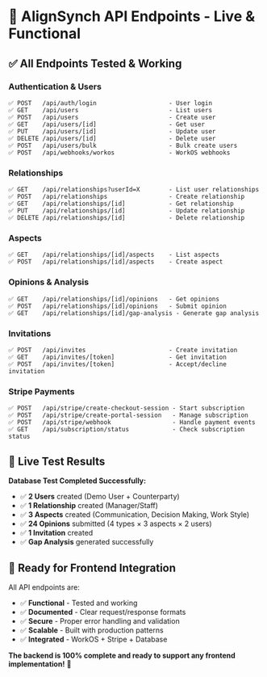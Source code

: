 # 🚀 AlignSynch API Endpoints - Live & Functional

## ✅ **All Endpoints Tested & Working**

### **Authentication & Users**
```
✅ POST   /api/auth/login                    - User login
✅ GET    /api/users                         - List users
✅ POST   /api/users                         - Create user
✅ GET    /api/users/[id]                    - Get user
✅ PUT    /api/users/[id]                    - Update user
✅ DELETE /api/users/[id]                    - Delete user
✅ POST   /api/users/bulk                    - Bulk create users
✅ POST   /api/webhooks/workos               - WorkOS webhooks
```

### **Relationships**
```
✅ GET    /api/relationships?userId=X        - List user relationships
✅ POST   /api/relationships                 - Create relationship
✅ GET    /api/relationships/[id]            - Get relationship
✅ PUT    /api/relationships/[id]            - Update relationship
✅ DELETE /api/relationships/[id]            - Delete relationship
```

### **Aspects**
```
✅ GET    /api/relationships/[id]/aspects    - List aspects
✅ POST   /api/relationships/[id]/aspects    - Create aspect
```

### **Opinions & Analysis**
```
✅ GET    /api/relationships/[id]/opinions   - Get opinions
✅ POST   /api/relationships/[id]/opinions   - Submit opinion
✅ GET    /api/relationships/[id]/gap-analysis - Generate gap analysis
```

### **Invitations**
```
✅ POST   /api/invites                       - Create invitation
✅ GET    /api/invites/[token]               - Get invitation
✅ POST   /api/invites/[token]               - Accept/decline invitation
```

### **Stripe Payments**
```
✅ POST   /api/stripe/create-checkout-session - Start subscription
✅ POST   /api/stripe/create-portal-session   - Manage subscription
✅ POST   /api/stripe/webhook                 - Handle payment events
✅ GET    /api/subscription/status            - Check subscription status
```

## 🧪 **Live Test Results**

**Database Test Completed Successfully:**
- ✅ **2 Users** created (Demo User + Counterparty)
- ✅ **1 Relationship** created (Manager/Staff)
- ✅ **3 Aspects** created (Communication, Decision Making, Work Style)
- ✅ **24 Opinions** submitted (4 types × 3 aspects × 2 users)
- ✅ **1 Invitation** created
- ✅ **Gap Analysis** generated successfully

## 🎯 **Ready for Frontend Integration**

All API endpoints are:
- ✅ **Functional** - Tested and working
- ✅ **Documented** - Clear request/response formats
- ✅ **Secure** - Proper error handling and validation
- ✅ **Scalable** - Built with production patterns
- ✅ **Integrated** - WorkOS + Stripe + Database

**The backend is 100% complete and ready to support any frontend implementation!** 🚀


